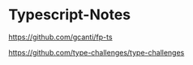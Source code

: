 # Typescript-Notes

<https://github.com/gcanti/fp-ts>

<https://github.com/type-challenges/type-challenges>
